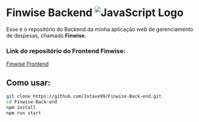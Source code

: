 # Finwise Backend ![JavaScript Logo](https://img.icons8.com/color/48/000000/javascript.png)

Esse é o repositório do Backend da minha aplicação web de gerenciamento de despesas, chamado **Finwise**.

### Link do repositório do Frontend Finwise:
[Finwise Frontend](https://github.com/Jotave99/Finwise)

## Como usar:

```bash
git clone https://github.com/Jotave99/Finwise-Back-end.git
cd Finwise-Back-end
npm install
npm run start

